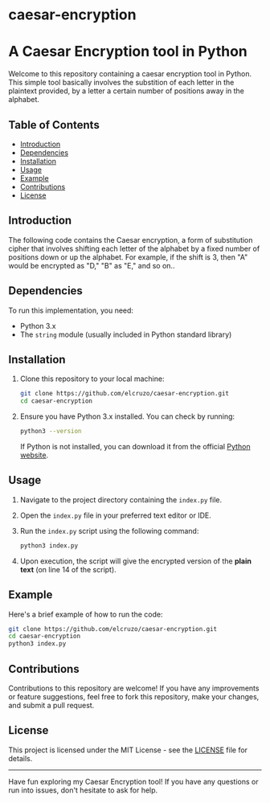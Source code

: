 # caesar-encryption

# A Caesar Encryption tool in Python

Welcome to this repository containing a caesar encryption tool in Python. This simple tool basically involves the substition of each letter in the plaintext provided, by a letter a certain number of positions away in the alphabet.

## Table of Contents

- [Introduction](#introduction)
- [Dependencies](#dependencies)
- [Installation](#installation)
- [Usage](#usage)
- [Example](#example)
- [Contributions](#contributions)
- [License](#license)

## Introduction

The following code contains the Caesar encryption, a form of substitution cipher that involves shifting each letter of the alphabet by a fixed number of positions down or up the alphabet. For example, if the shift is 3, then "A" would be encrypted as "D," "B" as "E," and so on..

## Dependencies

To run this implementation, you need:

- Python 3.x
- The `string` module (usually included in Python standard library)

## Installation

1. Clone this repository to your local machine:

   ```bash
   git clone https://github.com/elcruzo/caesar-encryption.git
   cd caesar-encryption
   ```

2. Ensure you have Python 3.x installed. You can check by running:

   ```bash
   python3 --version
   ```

   If Python is not installed, you can download it from the official [Python website](https://www.python.org/downloads/).

## Usage

1. Navigate to the project directory containing the `index.py` file.

2. Open the `index.py` file in your preferred text editor or IDE.

3. Run the `index.py` script using the following command:

   ```bash
   python3 index.py
   ```

6. Upon execution, the script will give the encrypted version of the <b>plain text</b> (on line 14 of the script).

## Example

Here's a brief example of how to run the code:

```bash
git clone https://github.com/elcruzo/caesar-encryption.git
cd caesar-encryption
python3 index.py
```

## Contributions

Contributions to this repository are welcome! If you have any improvements or feature suggestions, feel free to fork this repository, make your changes, and submit a pull request.

## License

This project is licensed under the MIT License - see the [LICENSE](LICENSE) file for details.

---

Have fun exploring my Caesar Encryption tool! If you have any questions or run into issues, don't hesitate to ask for help.
